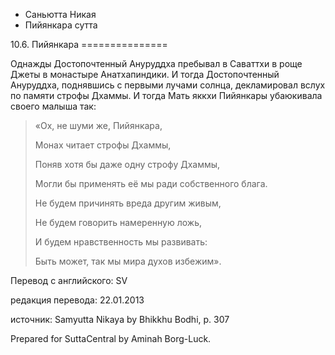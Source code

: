 









* Саньютта Никая
* Пийянкара сутта


10\.6\. Пийянкара
\=\=\=\=\=\=\=\=\=\=\=\=\=\=\=



Однажды Достопочтенный Ануруддха пребывал в Саваттхи в роще Джеты в монастыре Анатхапиндики\. И тогда Достопочтенный Ануруддха, поднявшись с первыми лучами солнца, декламировал вслух по памяти строфы Дхаммы\. И тогда Мать яккхи Пийянкары убаюкивала своего малыша так:



> «Ох, не шуми же, Пийянкара,  
> 
> Монах читает строфы Дхаммы,  
> 
> Поняв хотя бы даже одну строфу Дхаммы,  
> 
> Могли бы применять её мы ради собственного блага\.  
> 
>   
> 
> Не будем причинять вреда другим живым,  
> 
> Не будем говорить намеренную ложь,  
> 
> И будем нравственность мы развивать:  
> 
> Быть может, так мы мира духов избежим»\.



Перевод с английского: SV


редакция перевода: 22\.01\.2013


источник: Samyutta Nikaya by Bhikkhu Bodhi, p\. 307


Prepared for SuttaCentral by Aminah Borg\-Luck\.






